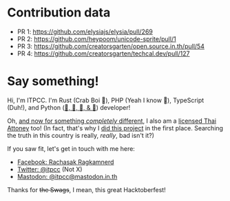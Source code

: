# Contribution data

- PR 1: https://github.com/elysiajs/elysia/pull/269
- PR 2: https://github.com/heypoom/unicode-sprite/pull/1
- PR 3: https://github.com/creatorsgarten/open.source.in.th/pull/54
- PR 4: https://github.com/creatorsgarten/techcal.dev/pull/127

# Say something!

Hi, I'm ITPCC. I'm Rust (Crab Boi 🦀), PHP (Yeah I know 🐘), TypeScript (Duh!), and Python ([🥚, 🥓, 🫘, & 🥫](https://www.youtube.com/watch?v=jrZyZn5nVks)) developer!

Oh, [and now for something *completely* different](https://www.youtube.com/watch?v=cOTQb1A5D2M), I also am a [licensed Thai Attoney](https://www.lawyerscouncil.or.th/2019/2023/09/04/1-209/) too! (In fact, that's why I [did this project](https://github.com/itpcc/Thai-Law-Telegram-Bot) in the first place. Searching the truth in this country is really, *really*, bad isn't it?)

If you saw fit, let's get in touch with me here:

- [Facebook: Rachasak Ragkamnerd](https://fb.com/itpcc)
- [Twitter: @itpcc](https://twitter.com/itpcc) (Not X)
- [Mastodon: @itpcc@mastodon.in.th](https://mastodon.in.th/@itpcc)

Thanks for ~~the Swags~~, I mean, this great Hacktoberfest! 
